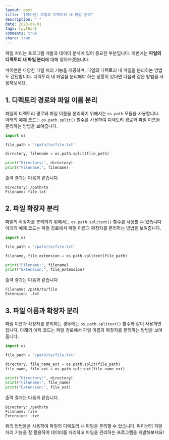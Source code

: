 ```yaml
---
layout: post
title: "[파이썬] 파일의 디렉토리 내 파일 분리"
description: " "
date: 2023-09-01
tags: [python]
comments: true
share: true
---
```


파일 처리는 프로그램 개발과 데이터 분석에 있어 중요한 부분입니다. 이번에는 **파일의 디렉토리 내 파일 분리**에 대해 알아보겠습니다. 

파이썬은 다양한 파일 처리 기능을 제공하며, 파일의 디렉토리 내 파일을 분리하는 방법도 간단합니다. 디렉토리 내 파일을 분리해야 하는 상황이 있다면 다음과 같은 방법을 사용해보세요.

## 1. 디렉토리 경로와 파일 이름 분리

파일의 디렉토리 경로와 파일 이름을 분리하기 위해서는 `os.path` 모듈을 사용합니다. 아래의 예제 코드는 `os.path.split()` 함수를 사용하여 디렉토리 경로와 파일 이름을 분리하는 방법을 보여줍니다.

```python
import os

file_path = '/path/to/file.txt'

directory, filename = os.path.split(file_path)

print("Directory:", directory)
print("Filename:", filename)
```

출력 결과는 다음과 같습니다.

```
Directory: /path/to
Filename: file.txt
```

## 2. 파일 확장자 분리

파일의 확장자를 분리하기 위해서는 `os.path.splitext()` 함수를 사용할 수 있습니다. 아래의 예제 코드는 파일 경로에서 파일 이름과 확장자를 분리하는 방법을 보여줍니다.

```python
import os

file_path = '/path/to/file.txt'

filename, file_extension = os.path.splitext(file_path)

print("Filename:", filename)
print("Extension:", file_extension)
```

출력 결과는 다음과 같습니다.

```
Filename: /path/to/file
Extension: .txt
```

## 3. 파일 이름과 확장자 분리

파일 이름과 확장자를 분리하는 경우에는 `os.path.splitext()` 함수와 같이 사용하면 됩니다. 아래의 예제 코드는 파일 경로에서 파일 이름과 확장자를 분리하는 방법을 보여줍니다.

```python
import os

file_path = '/path/to/file.txt'

directory, file_name_ext = os.path.split(file_path)
file_name, file_ext = os.path.splitext(file_name_ext)

print("Directory:", directory)
print("Filename:", file_name)
print("Extension:", file_ext)
```

출력 결과는 다음과 같습니다.

```
Directory: /path/to
Filename: file
Extension: .txt
```

위의 방법들을 사용하여 파일의 디렉토리 내 파일을 분리할 수 있습니다. 파이썬의 파일 처리 기능을 잘 활용하여 데이터를 처리하고 파일을 관리하는 프로그램을 개발해보세요!